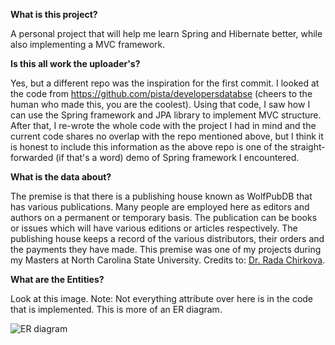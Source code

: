 **What is this project?**

A personal project that will help me learn Spring and Hibernate better, while also implementing a MVC framework.

**Is this all work the uploader's?**

Yes, but a different repo was the inspiration for the first commit. 
I looked at the code from https://github.com/pista/developersdatabse (cheers to the human who made this, you are the coolest). 
Using that code, I saw how I can use the Spring framework and JPA library to implement MVC structure. 
After that, I re-wrote the whole code with the project I had in mind and the current code shares no overlap with the repo mentioned above, but I  think it is honest to include this information as the above repo is one of the straight-forwarded (if that's a word) demo of Spring framework I encountered.

**What is the data about?**

The premise is that there is a publishing house known as WolfPubDB that has various publications.
Many people are employed here as editors and authors on a permanent or temporary basis. The publication can be books or issues which will have various editions or articles respectively.
The publishing house keeps a record of the various distributors, their orders and the payments they have made.
This premise was one of my projects during my Masters at North Carolina State University. 
Credits to: [Dr. Rada Chirkova](https://www.csc.ncsu.edu/people/rychirko).

**What are the Entities?**

Look at this image.
Note: Not everything attribute over here is in the code that is implemented.
This is more of an ER diagram.

![ER diagram]()
